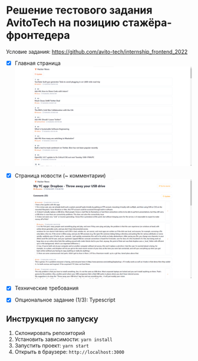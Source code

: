# Решение тестового задания AvitoTech на позицию стажёра-фронтедера

Условие задания: https://github.com/avito-tech/internship_frontend_2022

- [x] Главная страница
![Главная страница](main-page.png)
- [x] Страница новости (~ комментарии)
![Страница новости](news-page.png)
- [x] Технические требования
- [x] Опциональное задание (1/3): Typescript


## Инструкция по запуску

1. Склонировать репозиторий
2. Установить зависимости: `yarn install`
3. Запустить проект: `yarn start`
4. Открыть в браузере: `http://localhost:3000`
